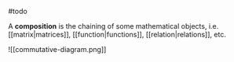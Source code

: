 #todo 

A **composition** is the chaining of some mathematical objects, i.e. [[matrix|matrices]], [[function|functions]], [[relation|relations]], etc.

![[commutative-diagram.png]]


